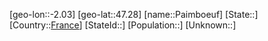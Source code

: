 ﻿---
location: [47.28,-2.03]
type: City
tags:
- geo/City


SpocWebEntityId: 33213
isDeleted: false
confidential: public

---
[geo-lon::-2.03]
[geo-lat::47.28]
[name::Paimboeuf]
[State::]
[Country::[France](geo/Continent/Europe/France.md)]
[StateId::]
[Population::]
[Unknown::]

